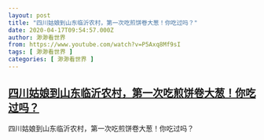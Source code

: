 ```yaml
---
layout: post
title: "四川姑娘到山东临沂农村，第一次吃煎饼卷大葱！你吃过吗？"
date: 2020-04-17T09:54:57.000Z
author: 渺渺看世界
from: https://www.youtube.com/watch?v=P5Axq8Mf9sI
tags: [ 渺渺看世界 ]
categories: [ 渺渺看世界 ]
---
```

<!--1587117297000-->
[四川姑娘到山东临沂农村，第一次吃煎饼卷大葱！你吃过吗？](https://www.youtube.com/watch?v=P5Axq8Mf9sI)
------

<div>
四川姑娘到山东临沂农村，第一次吃煎饼卷大葱！你吃过吗？
</div>
